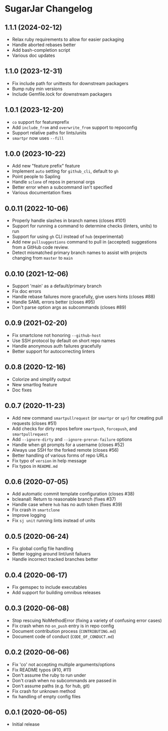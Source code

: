 # SugarJar Changelog

## 1.1.1 (2024-02-12)

* Relax ruby requirements to allow for easier packaging
* Handle aborted rebases better
* Add bash-completion script
* Various doc updates

## 1.1.0 (2023-12-31)

* Fix include path for unittests for downstream packagers
* Bump ruby min versions
* Include Gemfile.lock for downstream packagers

## 1.0.1 (2023-12-20)

* `co` support for featureprefix
* Add `include_from` and `overwrite_from` support to repoconfig
* Support relative paths for lints/units
* `smartpr` now uses `--fill`

## 1.0.0 (2023-10-22)

* Add new "feature prefix" feature
* Implement `auto` setting for `github_cli`, default to `gh`
* Point people to Sapling
* Handle `sclone` of repos in personal orgs
* Better error when a subcommand isn't specified
* Various documentation fixes

## 0.0.11 (2022-10-06)

* Properly handle slashes in branch names (closes #101)
* Support for running a command to determine checks (linters, units) to run
* Support for using `gh` CLI instead of `hub` (experimental)
* Add new `pullsuggestions` command to pull in (accepted) suggestions from a
  GitHub code review.
* Detect mismatched primary branch names to assist with projects changing from
  `master` to `main`

## 0.0.10 (2021-12-06)

* Support 'main' as a default/primary branch
* Fix doc errors
* Handle rebase failures more gracefully, give users hints (closes #88)
* Handle SAML errors better (closes #95)
* Don't parse option args as subcommands (closes #89)

## 0.0.9 (2021-02-20)

* Fix smartclone not honoring `--github-host`
* Use SSH protocol by default on short repo names
* Handle anonymous auth failures gracefully
* Better support for autocorrecting linters

## 0.0.8 (2020-12-16)

* Colorize and simplify output
* New smartlog feature
* Doc fixes

## 0.0.7 (2020-11-23)

* Add new command `smartpullrequest` (or `smartpr` or `spr`) for creating
  pull requests (closes #51)
* Add checks for dirty repos before `smartpush`, `forcepush`, and
  `smartpullrequest`
* Add `--ignore-dirty` and `--ignore-prerun-failure` options
* Handle when git prompts for a username (closes #52)
* Always use SSH for the forked remote (closes #56)
* Better handling of various forms of repo URLs
* Fix typo of `version` in help message
* Fix typos in `README.md`

## 0.0.6 (2020-07-05)

* Add automatic commit template configuration (closes #38)
* bcleanall: Return to reasonable branch (fixes #37)
* Handle case where `hub` has no auth token (fixes #39)
* Fix crash in `smartclone`
* Improve logging
* Fix `sj unit` running lints instead of units

## 0.0.5 (2020-06-24)

* Fix global config file handling
* Better logging around lint/unit failuers
* Handle incorrect tracked branches better

## 0.0.4 (2020-06-17)

* Fix gemspec to include executables
* Add support for building omnibus releases

## 0.0.3 (2020-06-08)

* Stop rescuing NoMethodError (fixing a variety of confusing error cases)
* Fix crash when no `on_push` entry is in repo config
* Document contribution process (`CONTRIBUTING.md`)
* Document code of conduct (`CODE_OF_CONDUCT.md`)

## 0.0.2 (2020-06-06)

* Fix 'co' not accepting multiple arguments/options
* Fix README typos (#10, #11)
* Don't assume the ruby to run under
* Don't crash when no subcommands are passed in
* Don't assume paths (e.g. for hub, git)
* Fix crash for unknown method
* fix handling of empty config files

## 0.0.1 (2020-06-05)

* Initial release

